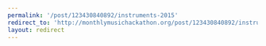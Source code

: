 ```yaml
---
permalink: '/post/123430840892/instruments-2015'
redirect_to: 'http://monthlymusichackathon.org/post/123430840892/instruments-2015'
layout: redirect
---
```


